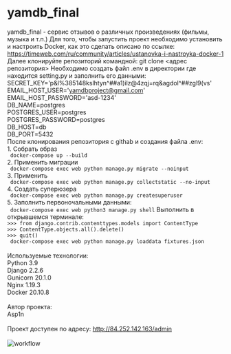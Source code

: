 # yamdb_final
yamdb_final - сервис отзывов о различных произведениях (фильмы, музыка и т.п.)
Для того, чтобы запустить проект необходимо установить и настроить Docker, как это сделать описано по ссылке: <br>https://timeweb.com/ru/community/articles/ustanovka-i-nastroyka-docker-1
Далее клонируйте репозиторий командной: git clone <адрес репозитория>
Необходимо создать файл .env в директории где находится setting.py и заполнить его данными:
    <br>SECRET_KEY='p&l%385148kslhtyn^##a1)ilz@4zqj=rq&agdol^##zgl9(vs'
    <br>EMAIL_HOST_USER='yamdbproject@gmail.com'
    <br>EMAIL_HOST_PASSWORD='asd-1234'
    <br>DB_NAME=postgres
    <br>POSTGRES_USER=postgres
    <br>POSTGRES_PASSWORD=postgres
    <br>DB_HOST=db
    <br>DB_PORT=5432
    <br> 
После клонирования репозитория с githab и создания файла .env:
    <br>1. Собрать образ 
    <br> ```
    docker-compose up --build```
    <br>2. Применить миграции 
    <br> ```
    docker-compose exec web python manage.py migrate --noinput```
    <br>3. Применить 
    <br> ```
    docker-compose exec web python manage.py collectstatic --no-input```
    <br>4. Создать суперюзера 
    <br> ```
    docker-compose exec web python manage.py createsuperuser```
    <br>5. Заполнить первоночальными данными:
    <br> ```
    docker-compose exec web python3 manage.py shell```
    Выполнить в открывшемся терминале:
    <br> ```>>> from django.contrib.contenttypes.models import ContentType```
    <br> ```>>> ContentType.objects.all().delete()```
    <br> ```>>> quit()```
    <br> ```
    docker-compose exec web python manage.py loaddata fixtures.json```
    <br>
    <br>Используемые технологии:
    <br>Python 3.9
    <br>Django 2.2.6
    <br>Gunicorn 20.1.0
    <br>Nginx 1.19.3
    <br>Docker 20.10.8
    <br>
    <br> Автор проекта:
    <br> Asp1n
    <br>
    <br>Проект доступен по адресу: http://84.252.142.163/admin
    <br>
    <br> ![workflow](https://github.com/asp1n/yamdb_final/actions/workflows/yamdb_workflow.yml/badge.svg)

